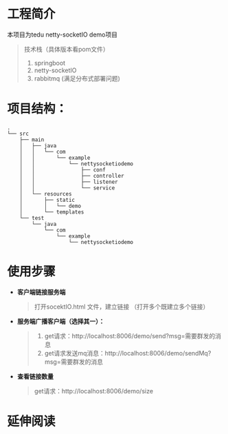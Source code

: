 # 工程简介
本项目为tedu netty-socketIO demo项目
> 技术栈（具体版本看pom文件）
>1. springboot
>2. netty-socketIO
>3. rabbitmq (满足分布式部署问题)


# 项目结构：
```
.
└── src
    ├── main
    │   ├── java
    │   │   └── com
    │   │       └── example
    │   │           └── nettysocketiodemo
    │   │               ├── conf
    │   │               ├── controller
    │   │               ├── listener
    │   │               └── service
    │   └── resources
    │       ├── static
    │       │   └── demo
    │       └── templates
    └── test
        └── java
            └── com
                └── example
                    └── nettysocketiodemo

```

# 使用步骤

- **客户端链接服务端**
  > 打开socektIO.html 文件，建立链接 （打开多个既建立多个链接）
- **服务端广播客户端（选择其一）：**
  > 1. get请求：http://localhost:8006/demo/send?msg=需要群发的消息
  > 2. get请求发送mq消息：http://localhost:8006/demo/sendMq?msg=需要群发的消息
- **查看链接数量**
  > get请求：http://localhost:8006/demo/size



# 延伸阅读

